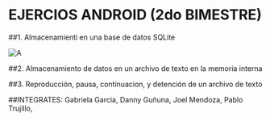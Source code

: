 # EJERCIOS ANDROID (2do BIMESTRE)

##1. Almacenamienti en una base de datos SQLite

![A](https://raw.githubusercontent.com/username/projectname/branch/path/to/img.png)

##2. Almacenamiento de datos en un archivo de texto en la memoria interna

##3. Reproducción, pausa, continuacion, y detención de un archivo de texto



##INTEGRATES:
Gabriela Garcia,
Danny Guñuna,
Joel Mendoza,
Pablo Trujillo,
 
